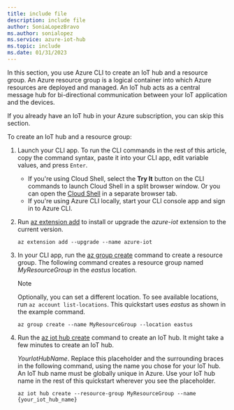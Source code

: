 ```yaml
---
title: include file
description: include file
author: SoniaLopezBravo
ms.author: sonialopez
ms.service: azure-iot-hub
ms.topic: include
ms.date: 01/31/2023
---
```


In this section, you use Azure CLI to create an IoT hub and a resource group.  An Azure resource group is a logical container into which Azure resources are deployed and managed. An IoT hub acts as a central message hub for bi-directional communication between your IoT application and the devices.

If you already have an IoT hub in your Azure subscription, you can skip this section.

To create an IoT hub and a resource group:

1. Launch your CLI app. To run the CLI commands in the rest of this article, copy the command syntax, paste it into your CLI app, edit variable values, and press `Enter`.

    - If you're using Cloud Shell, select the **Try It** button on the CLI commands to launch Cloud Shell in a split browser window. Or you can open the [Cloud Shell](https://shell.azure.com/bash) in a separate browser tab.
    - If you're using Azure CLI locally, start your CLI console app and sign in to Azure CLI.

1. Run [az extension add](/cli/azure/extension#az-extension-add) to install or upgrade the *azure-iot* extension to the current version.

    ```azurecli-interactive
    az extension add --upgrade --name azure-iot
    ```

1. In your CLI app, run the [az group create](/cli/azure/group#az-group-create) command to create a resource group. The following command creates a resource group named *MyResourceGroup* in the *eastus* location.

    >[!NOTE]
    > Optionally, you can set a different location. To see available locations, run `az account list-locations`. This quickstart uses *eastus* as shown in the example command.

    ```azurecli-interactive
    az group create --name MyResourceGroup --location eastus
    ```

1. Run the [az iot hub create](/cli/azure/iot/hub#az-iot-hub-create) command to create an IoT hub. It might take a few minutes to create an IoT hub.

    *YourIotHubName*. Replace this placeholder and the surrounding braces in the following command, using the name you chose for your IoT hub. An IoT hub name must be globally unique in Azure. Use your IoT hub name in the rest of this quickstart wherever you see the placeholder.

    ```azurecli-interactive
    az iot hub create --resource-group MyResourceGroup --name {your_iot_hub_name}
    ```
